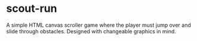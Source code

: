 # scout-run
A simple HTML canvas scroller game where the player must jump over and slide through obstacles. Designed with changeable graphics in mind.
